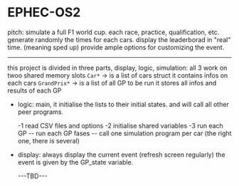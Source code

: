 # EPHEC-OS2
pitch:
simulate a full F1 world cup.
each race, practice, qualification, etc.
generate randomly the times for each cars.
display the leaderborad in "real" time. (meaning sped up)
provide ample options for customizing the event.

___

this project is divided in three parts, display, logic, simulation:
	all 3 work on twoo shared memory slots
	`Car*` -> is a list of cars struct it contains infos on each cars
	`GrandPrix*` -> is a list of all GP to be run it stores all infos
		and results of each GP

- logic:
	main, it initialise the lists to their initial states.
	and will call all other peer programs.

	-1 read CSV files and options
	-2 initialise shared variables
	-3 run each GP
	-- run each GP fases
	-- call one simulation program per car (the right one, there is several)

- display:
	always display the current event (refresh screen regularly)
	the event is given by the GP_state variable.

	---TBD---